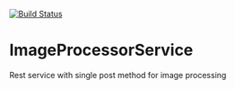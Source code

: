 [![Build Status](https://travis-ci.org/anthill-com/ImageProcessorService.svg?branch=main)](https://travis-ci.org/anthill-com/ImageProcessorService)
# ImageProcessorService
Rest service with single post method for image processing
